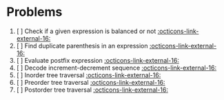 # Problems

<style>
.md-logo img {
  content: url('/data-structures/stack/stack.svg');
}

:root [data-md-color-scheme=slate] .md-logo img  {
  content: url('/data-structures/stack/stack.svg');
}
</style>

1. [ ] Check if a given expression is balanced or not <a target="_blank" href="/data-structures/stack/problems/check-if-a-given-expression-is-balanced-or-not">:octicons-link-external-16:</a>
2. [ ] Find duplicate parenthesis in an expression <a target="_blank" href="/data-structures/stack/problems/find-duplicate-parenthesis-in-an-expression">:octicons-link-external-16:</a>
3. [ ] Evaluate postfix expression <a target="_blank" href="/data-structures/stack/problems/evaluate-postfix-expression">:octicons-link-external-16:</a>
4. [ ] Decode increment-decrement sequence <a target="_blank" href="/data-structures/stack/problems/decode-increment-decrement-sequence">:octicons-link-external-16:</a>
5. [ ] Inorder tree traversal <a target="_blank" href="/data-structures/stack/problems/inorder-tree-traversal">:octicons-link-external-16:</a>
6. [ ] Preorder tree traversal <a target="_blank" href="/data-structures/stack/problems/preorder-tree-traversal">:octicons-link-external-16:</a>
7. [ ] Postorder tree traversal <a target="_blank" href="/data-structures/stack/problems/postorder-tree-traversal">:octicons-link-external-16:</a>
